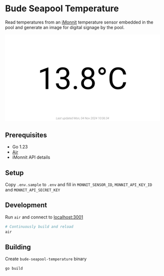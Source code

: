 # Bude Seapool Temperature

Read temperatures from an [iMonnit](https://www.imonnit.com/) temperature sensor embedded in the pool
and generate an image for digital signage by the pool.

![Example output](example.png)

## Prerequisites

- Go 1.23
- [Air](https://github.com/air-verse/air)
- iMonnit API details

## Setup

Copy `.env.sample` to `.env` and fill in `MONNIT_SENSOR_ID`, `MONNIT_API_KEY_ID` and `MONNIT_API_SECRET_KEY`


## Development

Run `air` and connect to [localhost:3001](http://localhost:3001)

```bash
# Continuously build and reload
air
```

## Building

Create `bude-seapool-temperature` binary

```bash
go build
```